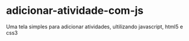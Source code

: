 # adicionar-atividade-com-js
Uma tela simples para adicionar atividades, ultilizando javascript, html5 e css3
